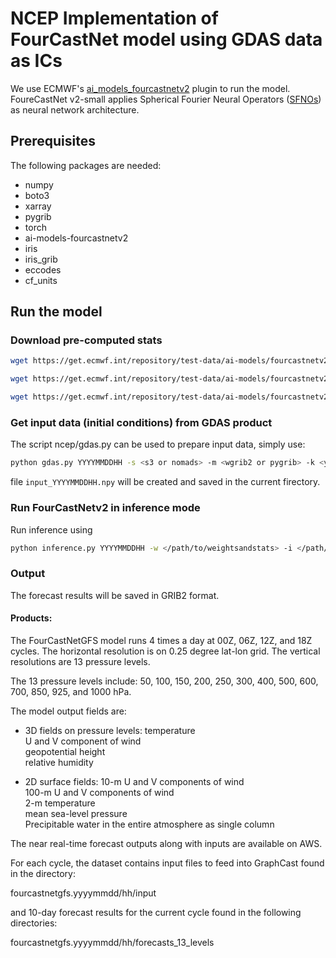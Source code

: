 # NCEP Implementation of FourCastNet model using GDAS data as ICs
We use ECMWF's [ai_models_fourcastnetv2](https://github.com/ecmwf-lab/ai-models-fourcastnetv2/tree/main) plugin to run the model. FoureCastNet v2-small applies Spherical Fourier Neural Operators ([SFNOs](https://arxiv.org/abs/2306.03838)) as neural network architecture.

## Prerequisites
The following packages are needed:
- numpy
- boto3
- xarray
- pygrib
- torch
- ai-models-fourcastnetv2
- iris
- iris_grib
- eccodes
- cf_units

## Run the model

### Download pre-computed stats

```bash
wget https://get.ecmwf.int/repository/test-data/ai-models/fourcastnetv2/small/weights.tar
```

```bash
wget https://get.ecmwf.int/repository/test-data/ai-models/fourcastnetv2/small/global_means.npy
```

```bash
wget https://get.ecmwf.int/repository/test-data/ai-models/fourcastnetv2/small/global_stds.npy
```

### Get input data (initial conditions) from GDAS product
The script ncep/gdas.py can be used to prepare input data, simply use:

```bash
python gdas.py YYYYMMDDHH -s <s3 or nomads> -m <wgrib2 or pygrib> -k <yes or no>
```

file `input_YYYYMMDDHH.npy` will be created and saved in the current firectory.

### Run FourCastNetv2 in inference mode
Run inference using

```bash
python inference.py YYYYMMDDHH -w </path/to/weightsandstats> -i </path/to/input/input_YYYYMMDDHH.npy> -o </path/to/output/> -l <forecast-hours>
```

### Output
The forecast results will be saved in GRIB2 format.

#### Products:

The FourCastNetGFS model runs 4 times a day at 00Z, 06Z, 12Z, and 18Z cycles. The horizontal resolution is on 0.25 degree lat-lon grid. The vertical resolutions are 13 pressure levels.

The 13 pressure levels include:
50, 100, 150, 200, 250, 300, 400, 500, 600, 700, 850, 925, and 1000 hPa.

The model output fields are:

- 3D fields on pressure levels:
   temperature  
   U and V component of wind  
   geopotential height  
   relative humidity  
   
- 2D surface fields:
   10-m U and V components of wind  
   100-m U and V components of wind  
   2-m temperature  
   mean sea-level pressure  
   Precipitable water in the entire atmosphere as single column  
   
The near real-time forecast outputs along with inputs are available on AWS.
   
For each cycle, the dataset contains input files to feed into GraphCast found in the directory:
   
fourcastnetgfs.yyyymmdd/hh/input
   
and 10-day forecast results for the current cycle found in the following directories:
   
fourcastnetgfs.yyyymmdd/hh/forecasts_13_levels


